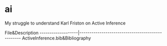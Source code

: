 # ai
My struggle to understand Karl Friston on Active Inference

File&Description
-------------------|-------------------------------------------------
ActiveInference.bib&Bibliography
